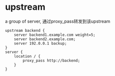 # upstream

a group of server, 通过proxy_pass转发到该upstream



```nginx
upstream backend {
    server backend1.example.com weight=5;
    server backend2.example.com;
    server 192.0.0.1 backup;
}
server {
    location / {
        proxy_pass http://backend;
    }
}
```